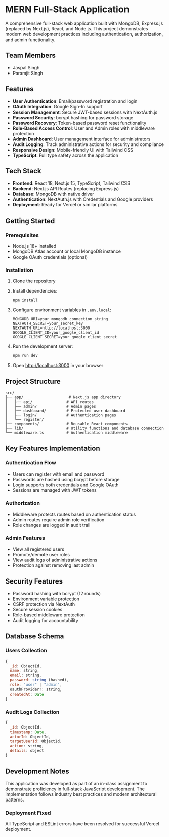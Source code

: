 # MERN Full-Stack Application

A comprehensive full-stack web application built with MongoDB, Express.js (replaced by Next.js), React, and Node.js. This project demonstrates modern web development practices including authentication, authorization, and admin functionality.

## Team Members
- Jaspal Singh
- Paramjit Singh

## Features

- **User Authentication**: Email/password registration and login
- **OAuth Integration**: Google Sign-In support
- **Session Management**: Secure JWT-based sessions with NextAuth.js
- **Password Security**: bcrypt hashing for password storage
- **Password Recovery**: Token-based password reset functionality
- **Role-Based Access Control**: User and Admin roles with middleware protection
- **Admin Dashboard**: User management interface for administrators
- **Audit Logging**: Track administrative actions for security and compliance
- **Responsive Design**: Mobile-friendly UI with Tailwind CSS
- **TypeScript**: Full type safety across the application

## Tech Stack

- **Frontend**: React 18, Next.js 15, TypeScript, Tailwind CSS
- **Backend**: Next.js API Routes (replacing Express.js)
- **Database**: MongoDB with native driver
- **Authentication**: NextAuth.js with Credentials and Google providers
- **Deployment**: Ready for Vercel or similar platforms

## Getting Started

### Prerequisites

- Node.js 18+ installed
- MongoDB Atlas account or local MongoDB instance
- Google OAuth credentials (optional)

### Installation

1. Clone the repository
2. Install dependencies:
   ```bash
   npm install
   ```

3. Configure environment variables in `.env.local`:
   ```
   MONGODB_URI=your_mongodb_connection_string
   NEXTAUTH_SECRET=your_secret_key
   NEXTAUTH_URL=http://localhost:3000
   GOOGLE_CLIENT_ID=your_google_client_id
   GOOGLE_CLIENT_SECRET=your_google_client_secret
   ```

4. Run the development server:
   ```bash
   npm run dev
   ```

5. Open [http://localhost:3000](http://localhost:3000) in your browser

## Project Structure

```
src/
├── app/                    # Next.js app directory
│   ├── api/               # API routes
│   ├── admin/             # Admin pages
│   ├── dashboard/         # Protected user dashboard
│   ├── login/             # Authentication pages
│   └── register/
├── components/            # Reusable React components
├── lib/                   # Utility functions and database connection
└── middleware.ts          # Authentication middleware
```

## Key Features Implementation

### Authentication Flow
- Users can register with email and password
- Passwords are hashed using bcrypt before storage
- Login supports both credentials and Google OAuth
- Sessions are managed with JWT tokens

### Authorization
- Middleware protects routes based on authentication status
- Admin routes require admin role verification
- Role changes are logged in audit trail

### Admin Features
- View all registered users
- Promote/demote user roles
- View audit logs of administrative actions
- Protection against removing last admin

## Security Features

- Password hashing with bcrypt (12 rounds)
- Environment variable protection
- CSRF protection via NextAuth
- Secure session cookies
- Role-based middleware protection
- Audit logging for accountability

## Database Schema

### Users Collection
```javascript
{
  _id: ObjectId,
  name: string,
  email: string,
  password: string (hashed),
  role: "user" | "admin",
  oauthProvider?: string,
  createdAt: Date
}
```

### Audit Logs Collection
```javascript
{
  _id: ObjectId,
  timestamp: Date,
  actorId: ObjectId,
  targetUserId: ObjectId,
  action: string,
  details: object
}
```

## Development Notes

This application was developed as part of an in-class assignment to demonstrate proficiency in full-stack JavaScript development. The implementation follows industry best practices and modern architectural patterns.

### Deployment Fixed
All TypeScript and ESLint errors have been resolved for successful Vercel deployment.